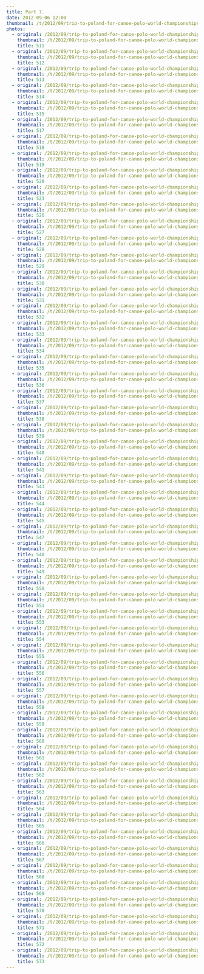 ```yaml
---
title: Part 7.
date: 2012-09-06 12:00
thumbnail: /t/2012/09/trip-to-poland-for-canoe-polo-world-championships/world-championships/Random-photos-of-players-and-spectators/part-7/511.jpg
photos:
  - original: /2012/09/trip-to-poland-for-canoe-polo-world-championships/world-championships/Random-photos-of-players-and-spectators/part-7/511.jpg
    thumbnail: /t/2012/09/trip-to-poland-for-canoe-polo-world-championships/world-championships/Random-photos-of-players-and-spectators/part-7/511.jpg
    title: 511
  - original: /2012/09/trip-to-poland-for-canoe-polo-world-championships/world-championships/Random-photos-of-players-and-spectators/part-7/512.jpg
    thumbnail: /t/2012/09/trip-to-poland-for-canoe-polo-world-championships/world-championships/Random-photos-of-players-and-spectators/part-7/512.jpg
    title: 512
  - original: /2012/09/trip-to-poland-for-canoe-polo-world-championships/world-championships/Random-photos-of-players-and-spectators/part-7/513.jpg
    thumbnail: /t/2012/09/trip-to-poland-for-canoe-polo-world-championships/world-championships/Random-photos-of-players-and-spectators/part-7/513.jpg
    title: 513
  - original: /2012/09/trip-to-poland-for-canoe-polo-world-championships/world-championships/Random-photos-of-players-and-spectators/part-7/514.jpg
    thumbnail: /t/2012/09/trip-to-poland-for-canoe-polo-world-championships/world-championships/Random-photos-of-players-and-spectators/part-7/514.jpg
    title: 514
  - original: /2012/09/trip-to-poland-for-canoe-polo-world-championships/world-championships/Random-photos-of-players-and-spectators/part-7/515.jpg
    thumbnail: /t/2012/09/trip-to-poland-for-canoe-polo-world-championships/world-championships/Random-photos-of-players-and-spectators/part-7/515.jpg
    title: 515
  - original: /2012/09/trip-to-poland-for-canoe-polo-world-championships/world-championships/Random-photos-of-players-and-spectators/part-7/517.jpg
    thumbnail: /t/2012/09/trip-to-poland-for-canoe-polo-world-championships/world-championships/Random-photos-of-players-and-spectators/part-7/517.jpg
    title: 517
  - original: /2012/09/trip-to-poland-for-canoe-polo-world-championships/world-championships/Random-photos-of-players-and-spectators/part-7/518.jpg
    thumbnail: /t/2012/09/trip-to-poland-for-canoe-polo-world-championships/world-championships/Random-photos-of-players-and-spectators/part-7/518.jpg
    title: 518
  - original: /2012/09/trip-to-poland-for-canoe-polo-world-championships/world-championships/Random-photos-of-players-and-spectators/part-7/519.jpg
    thumbnail: /t/2012/09/trip-to-poland-for-canoe-polo-world-championships/world-championships/Random-photos-of-players-and-spectators/part-7/519.jpg
    title: 519
  - original: /2012/09/trip-to-poland-for-canoe-polo-world-championships/world-championships/Random-photos-of-players-and-spectators/part-7/520.jpg
    thumbnail: /t/2012/09/trip-to-poland-for-canoe-polo-world-championships/world-championships/Random-photos-of-players-and-spectators/part-7/520.jpg
    title: 520
  - original: /2012/09/trip-to-poland-for-canoe-polo-world-championships/world-championships/Random-photos-of-players-and-spectators/part-7/523.jpg
    thumbnail: /t/2012/09/trip-to-poland-for-canoe-polo-world-championships/world-championships/Random-photos-of-players-and-spectators/part-7/523.jpg
    title: 523
  - original: /2012/09/trip-to-poland-for-canoe-polo-world-championships/world-championships/Random-photos-of-players-and-spectators/part-7/526.jpg
    thumbnail: /t/2012/09/trip-to-poland-for-canoe-polo-world-championships/world-championships/Random-photos-of-players-and-spectators/part-7/526.jpg
    title: 526
  - original: /2012/09/trip-to-poland-for-canoe-polo-world-championships/world-championships/Random-photos-of-players-and-spectators/part-7/527.jpg
    thumbnail: /t/2012/09/trip-to-poland-for-canoe-polo-world-championships/world-championships/Random-photos-of-players-and-spectators/part-7/527.jpg
    title: 527
  - original: /2012/09/trip-to-poland-for-canoe-polo-world-championships/world-championships/Random-photos-of-players-and-spectators/part-7/528.jpg
    thumbnail: /t/2012/09/trip-to-poland-for-canoe-polo-world-championships/world-championships/Random-photos-of-players-and-spectators/part-7/528.jpg
    title: 528
  - original: /2012/09/trip-to-poland-for-canoe-polo-world-championships/world-championships/Random-photos-of-players-and-spectators/part-7/529.jpg
    thumbnail: /t/2012/09/trip-to-poland-for-canoe-polo-world-championships/world-championships/Random-photos-of-players-and-spectators/part-7/529.jpg
    title: 529
  - original: /2012/09/trip-to-poland-for-canoe-polo-world-championships/world-championships/Random-photos-of-players-and-spectators/part-7/530.jpg
    thumbnail: /t/2012/09/trip-to-poland-for-canoe-polo-world-championships/world-championships/Random-photos-of-players-and-spectators/part-7/530.jpg
    title: 530
  - original: /2012/09/trip-to-poland-for-canoe-polo-world-championships/world-championships/Random-photos-of-players-and-spectators/part-7/531.jpg
    thumbnail: /t/2012/09/trip-to-poland-for-canoe-polo-world-championships/world-championships/Random-photos-of-players-and-spectators/part-7/531.jpg
    title: 531
  - original: /2012/09/trip-to-poland-for-canoe-polo-world-championships/world-championships/Random-photos-of-players-and-spectators/part-7/532.jpg
    thumbnail: /t/2012/09/trip-to-poland-for-canoe-polo-world-championships/world-championships/Random-photos-of-players-and-spectators/part-7/532.jpg
    title: 532
  - original: /2012/09/trip-to-poland-for-canoe-polo-world-championships/world-championships/Random-photos-of-players-and-spectators/part-7/533.jpg
    thumbnail: /t/2012/09/trip-to-poland-for-canoe-polo-world-championships/world-championships/Random-photos-of-players-and-spectators/part-7/533.jpg
    title: 533
  - original: /2012/09/trip-to-poland-for-canoe-polo-world-championships/world-championships/Random-photos-of-players-and-spectators/part-7/534.jpg
    thumbnail: /t/2012/09/trip-to-poland-for-canoe-polo-world-championships/world-championships/Random-photos-of-players-and-spectators/part-7/534.jpg
    title: 534
  - original: /2012/09/trip-to-poland-for-canoe-polo-world-championships/world-championships/Random-photos-of-players-and-spectators/part-7/535.jpg
    thumbnail: /t/2012/09/trip-to-poland-for-canoe-polo-world-championships/world-championships/Random-photos-of-players-and-spectators/part-7/535.jpg
    title: 535
  - original: /2012/09/trip-to-poland-for-canoe-polo-world-championships/world-championships/Random-photos-of-players-and-spectators/part-7/536.jpg
    thumbnail: /t/2012/09/trip-to-poland-for-canoe-polo-world-championships/world-championships/Random-photos-of-players-and-spectators/part-7/536.jpg
    title: 536
  - original: /2012/09/trip-to-poland-for-canoe-polo-world-championships/world-championships/Random-photos-of-players-and-spectators/part-7/537.jpg
    thumbnail: /t/2012/09/trip-to-poland-for-canoe-polo-world-championships/world-championships/Random-photos-of-players-and-spectators/part-7/537.jpg
    title: 537
  - original: /2012/09/trip-to-poland-for-canoe-polo-world-championships/world-championships/Random-photos-of-players-and-spectators/part-7/538.jpg
    thumbnail: /t/2012/09/trip-to-poland-for-canoe-polo-world-championships/world-championships/Random-photos-of-players-and-spectators/part-7/538.jpg
    title: 538
  - original: /2012/09/trip-to-poland-for-canoe-polo-world-championships/world-championships/Random-photos-of-players-and-spectators/part-7/539.jpg
    thumbnail: /t/2012/09/trip-to-poland-for-canoe-polo-world-championships/world-championships/Random-photos-of-players-and-spectators/part-7/539.jpg
    title: 539
  - original: /2012/09/trip-to-poland-for-canoe-polo-world-championships/world-championships/Random-photos-of-players-and-spectators/part-7/540.jpg
    thumbnail: /t/2012/09/trip-to-poland-for-canoe-polo-world-championships/world-championships/Random-photos-of-players-and-spectators/part-7/540.jpg
    title: 540
  - original: /2012/09/trip-to-poland-for-canoe-polo-world-championships/world-championships/Random-photos-of-players-and-spectators/part-7/541.jpg
    thumbnail: /t/2012/09/trip-to-poland-for-canoe-polo-world-championships/world-championships/Random-photos-of-players-and-spectators/part-7/541.jpg
    title: 541
  - original: /2012/09/trip-to-poland-for-canoe-polo-world-championships/world-championships/Random-photos-of-players-and-spectators/part-7/543.jpg
    thumbnail: /t/2012/09/trip-to-poland-for-canoe-polo-world-championships/world-championships/Random-photos-of-players-and-spectators/part-7/543.jpg
    title: 543
  - original: /2012/09/trip-to-poland-for-canoe-polo-world-championships/world-championships/Random-photos-of-players-and-spectators/part-7/544.jpg
    thumbnail: /t/2012/09/trip-to-poland-for-canoe-polo-world-championships/world-championships/Random-photos-of-players-and-spectators/part-7/544.jpg
    title: 544
  - original: /2012/09/trip-to-poland-for-canoe-polo-world-championships/world-championships/Random-photos-of-players-and-spectators/part-7/545.jpg
    thumbnail: /t/2012/09/trip-to-poland-for-canoe-polo-world-championships/world-championships/Random-photos-of-players-and-spectators/part-7/545.jpg
    title: 545
  - original: /2012/09/trip-to-poland-for-canoe-polo-world-championships/world-championships/Random-photos-of-players-and-spectators/part-7/547.jpg
    thumbnail: /t/2012/09/trip-to-poland-for-canoe-polo-world-championships/world-championships/Random-photos-of-players-and-spectators/part-7/547.jpg
    title: 547
  - original: /2012/09/trip-to-poland-for-canoe-polo-world-championships/world-championships/Random-photos-of-players-and-spectators/part-7/548.jpg
    thumbnail: /t/2012/09/trip-to-poland-for-canoe-polo-world-championships/world-championships/Random-photos-of-players-and-spectators/part-7/548.jpg
    title: 548
  - original: /2012/09/trip-to-poland-for-canoe-polo-world-championships/world-championships/Random-photos-of-players-and-spectators/part-7/549.jpg
    thumbnail: /t/2012/09/trip-to-poland-for-canoe-polo-world-championships/world-championships/Random-photos-of-players-and-spectators/part-7/549.jpg
    title: 549
  - original: /2012/09/trip-to-poland-for-canoe-polo-world-championships/world-championships/Random-photos-of-players-and-spectators/part-7/550.jpg
    thumbnail: /t/2012/09/trip-to-poland-for-canoe-polo-world-championships/world-championships/Random-photos-of-players-and-spectators/part-7/550.jpg
    title: 550
  - original: /2012/09/trip-to-poland-for-canoe-polo-world-championships/world-championships/Random-photos-of-players-and-spectators/part-7/551.jpg
    thumbnail: /t/2012/09/trip-to-poland-for-canoe-polo-world-championships/world-championships/Random-photos-of-players-and-spectators/part-7/551.jpg
    title: 551
  - original: /2012/09/trip-to-poland-for-canoe-polo-world-championships/world-championships/Random-photos-of-players-and-spectators/part-7/553.jpg
    thumbnail: /t/2012/09/trip-to-poland-for-canoe-polo-world-championships/world-championships/Random-photos-of-players-and-spectators/part-7/553.jpg
    title: 553
  - original: /2012/09/trip-to-poland-for-canoe-polo-world-championships/world-championships/Random-photos-of-players-and-spectators/part-7/554.jpg
    thumbnail: /t/2012/09/trip-to-poland-for-canoe-polo-world-championships/world-championships/Random-photos-of-players-and-spectators/part-7/554.jpg
    title: 554
  - original: /2012/09/trip-to-poland-for-canoe-polo-world-championships/world-championships/Random-photos-of-players-and-spectators/part-7/555.jpg
    thumbnail: /t/2012/09/trip-to-poland-for-canoe-polo-world-championships/world-championships/Random-photos-of-players-and-spectators/part-7/555.jpg
    title: 555
  - original: /2012/09/trip-to-poland-for-canoe-polo-world-championships/world-championships/Random-photos-of-players-and-spectators/part-7/556.jpg
    thumbnail: /t/2012/09/trip-to-poland-for-canoe-polo-world-championships/world-championships/Random-photos-of-players-and-spectators/part-7/556.jpg
    title: 556
  - original: /2012/09/trip-to-poland-for-canoe-polo-world-championships/world-championships/Random-photos-of-players-and-spectators/part-7/557.jpg
    thumbnail: /t/2012/09/trip-to-poland-for-canoe-polo-world-championships/world-championships/Random-photos-of-players-and-spectators/part-7/557.jpg
    title: 557
  - original: /2012/09/trip-to-poland-for-canoe-polo-world-championships/world-championships/Random-photos-of-players-and-spectators/part-7/558.jpg
    thumbnail: /t/2012/09/trip-to-poland-for-canoe-polo-world-championships/world-championships/Random-photos-of-players-and-spectators/part-7/558.jpg
    title: 558
  - original: /2012/09/trip-to-poland-for-canoe-polo-world-championships/world-championships/Random-photos-of-players-and-spectators/part-7/559.jpg
    thumbnail: /t/2012/09/trip-to-poland-for-canoe-polo-world-championships/world-championships/Random-photos-of-players-and-spectators/part-7/559.jpg
    title: 559
  - original: /2012/09/trip-to-poland-for-canoe-polo-world-championships/world-championships/Random-photos-of-players-and-spectators/part-7/560.jpg
    thumbnail: /t/2012/09/trip-to-poland-for-canoe-polo-world-championships/world-championships/Random-photos-of-players-and-spectators/part-7/560.jpg
    title: 560
  - original: /2012/09/trip-to-poland-for-canoe-polo-world-championships/world-championships/Random-photos-of-players-and-spectators/part-7/561.jpg
    thumbnail: /t/2012/09/trip-to-poland-for-canoe-polo-world-championships/world-championships/Random-photos-of-players-and-spectators/part-7/561.jpg
    title: 561
  - original: /2012/09/trip-to-poland-for-canoe-polo-world-championships/world-championships/Random-photos-of-players-and-spectators/part-7/562.jpg
    thumbnail: /t/2012/09/trip-to-poland-for-canoe-polo-world-championships/world-championships/Random-photos-of-players-and-spectators/part-7/562.jpg
    title: 562
  - original: /2012/09/trip-to-poland-for-canoe-polo-world-championships/world-championships/Random-photos-of-players-and-spectators/part-7/563.jpg
    thumbnail: /t/2012/09/trip-to-poland-for-canoe-polo-world-championships/world-championships/Random-photos-of-players-and-spectators/part-7/563.jpg
    title: 563
  - original: /2012/09/trip-to-poland-for-canoe-polo-world-championships/world-championships/Random-photos-of-players-and-spectators/part-7/564.jpg
    thumbnail: /t/2012/09/trip-to-poland-for-canoe-polo-world-championships/world-championships/Random-photos-of-players-and-spectators/part-7/564.jpg
    title: 564
  - original: /2012/09/trip-to-poland-for-canoe-polo-world-championships/world-championships/Random-photos-of-players-and-spectators/part-7/565.jpg
    thumbnail: /t/2012/09/trip-to-poland-for-canoe-polo-world-championships/world-championships/Random-photos-of-players-and-spectators/part-7/565.jpg
    title: 565
  - original: /2012/09/trip-to-poland-for-canoe-polo-world-championships/world-championships/Random-photos-of-players-and-spectators/part-7/566.jpg
    thumbnail: /t/2012/09/trip-to-poland-for-canoe-polo-world-championships/world-championships/Random-photos-of-players-and-spectators/part-7/566.jpg
    title: 566
  - original: /2012/09/trip-to-poland-for-canoe-polo-world-championships/world-championships/Random-photos-of-players-and-spectators/part-7/567.jpg
    thumbnail: /t/2012/09/trip-to-poland-for-canoe-polo-world-championships/world-championships/Random-photos-of-players-and-spectators/part-7/567.jpg
    title: 567
  - original: /2012/09/trip-to-poland-for-canoe-polo-world-championships/world-championships/Random-photos-of-players-and-spectators/part-7/568.jpg
    thumbnail: /t/2012/09/trip-to-poland-for-canoe-polo-world-championships/world-championships/Random-photos-of-players-and-spectators/part-7/568.jpg
    title: 568
  - original: /2012/09/trip-to-poland-for-canoe-polo-world-championships/world-championships/Random-photos-of-players-and-spectators/part-7/569.jpg
    thumbnail: /t/2012/09/trip-to-poland-for-canoe-polo-world-championships/world-championships/Random-photos-of-players-and-spectators/part-7/569.jpg
    title: 569
  - original: /2012/09/trip-to-poland-for-canoe-polo-world-championships/world-championships/Random-photos-of-players-and-spectators/part-7/570.jpg
    thumbnail: /t/2012/09/trip-to-poland-for-canoe-polo-world-championships/world-championships/Random-photos-of-players-and-spectators/part-7/570.jpg
    title: 570
  - original: /2012/09/trip-to-poland-for-canoe-polo-world-championships/world-championships/Random-photos-of-players-and-spectators/part-7/571.jpg
    thumbnail: /t/2012/09/trip-to-poland-for-canoe-polo-world-championships/world-championships/Random-photos-of-players-and-spectators/part-7/571.jpg
    title: 571
  - original: /2012/09/trip-to-poland-for-canoe-polo-world-championships/world-championships/Random-photos-of-players-and-spectators/part-7/572.jpg
    thumbnail: /t/2012/09/trip-to-poland-for-canoe-polo-world-championships/world-championships/Random-photos-of-players-and-spectators/part-7/572.jpg
    title: 572
  - original: /2012/09/trip-to-poland-for-canoe-polo-world-championships/world-championships/Random-photos-of-players-and-spectators/part-7/573.jpg
    thumbnail: /t/2012/09/trip-to-poland-for-canoe-polo-world-championships/world-championships/Random-photos-of-players-and-spectators/part-7/573.jpg
    title: 573
---
```

